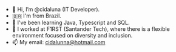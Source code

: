 - 👋 Hi, I’m @cidaluna (IT Developer).
- 🇧🇷  I'm from Brazil.
- 👀 I've been learning Java, Typescript and SQL.
- 💞️ I worked at F1RST (Santander Tech), where there is a flexible environment focused on diversity and inclusion.
- 📫 My email: cidalunna@hotmail.com

<!---
cidaluna/cidaluna is a ✨ special ✨ repository because its `README.md` (this file) appears on your GitHub profile.
You can click the Preview link to take a look at your changes.
--->
